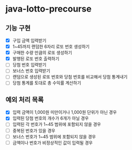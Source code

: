 # java-lotto-precourse
## 기능 구현
- [x] 구입 금액 입력받기
- [x] 1~45까지 랜덤한 6자리 로또 번호 생성하기
- [x] 구매한 수량 만큼의 로또 생성하기
- [x] 발행된 로또 번호 출력하기
- [ ] 당첨 번호 입력받기
- [ ] 보너스 번호 입력받기
- [ ] 랜덤으로 생성된 로또 번호와 당첨 번호를 비교해서 당첨 통계내기
- [ ] 당첨 통계를 토대로 총 수익률 계산하기

## 예외 처리 목록
- [x] 입력 금액이 1,000원 미만이거나 1,000원 단위가 아닌 경우
- [x] 입력된 당첨 번호의 개수가 6개가 아닐 경우
- [ ] 입력된 각 번호가 1~45 범위에 포함되지 않을 경우
- [ ] 중복된 번호가 있을 경우
- [ ] 보너스 번호가 1~45 범위에 포함되지 않을 경우
- [ ] 금액이나 번호가 비정상적인 값이 입력될 경우